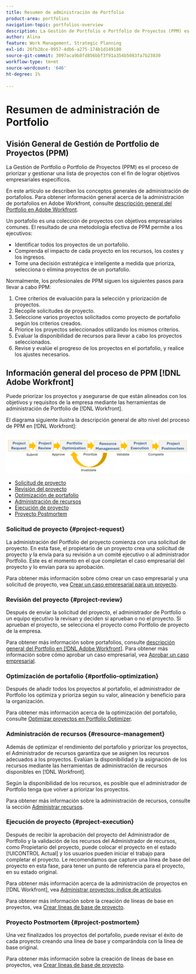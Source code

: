 ```yaml
---
title: Resumen de administración de Portfolio
product-area: portfolios
navigation-topic: portfolios-overview
description: La Gestión de Portfolio o Portfolio de Proyectos (PPM) es el proceso de priorizar y gestionar una lista de proyectos con el fin de lograr objetivos empresariales específicos. Un portafolio es una colección de proyectos con objetivos empresariales comunes.
author: Alina
feature: Work Management, Strategic Planning
exl-id: 26fb28ce-0957-4db6-a275-174b1d149180
source-git-commit: 3097aca9b8fd856bbf3f91a354b5083fa7b23830
workflow-type: tm+mt
source-wordcount: '646'
ht-degree: 1%

---
```


# Resumen de administración de Portfolio

<!--Audited: 09/2024-->

## Visión General de Gestión de Portfolio de Proyectos (PPM)

La Gestión de Portfolio o Portfolio de Proyectos (PPM) es el proceso de priorizar y gestionar una lista de proyectos con el fin de lograr objetivos empresariales específicos.

En este artículo se describen los conceptos generales de administración de portafolios. Para obtener información general acerca de la administración de portafolios en Adobe Workfront, consulte [descripción general del Portfolio en Adobe Workfront](/help/quicksilver/manage-work/portfolios/portfolios-overview/portfolio-overview.md).

Un portafolio es una colección de proyectos con objetivos empresariales comunes. El resultado de una metodología efectiva de PPM permite a los ejecutivos:

* Identificar todos los proyectos de un portafolio.
* Comprenda el impacto de cada proyecto en los recursos, los costes y los ingresos.
* Tome una decisión estratégica e inteligente a medida que prioriza, selecciona o elimina proyectos de un portafolio.

Normalmente, los profesionales de PPM siguen los siguientes pasos para llevar a cabo PPM:

1. Cree criterios de evaluación para la selección y priorización de proyectos.
1. Recopile solicitudes de proyecto.
1. Seleccione varios proyectos solicitados como proyecto de portafolio según los criterios creados.
1. Priorice los proyectos seleccionados utilizando los mismos criterios.
1. Evaluar la disponibilidad de recursos para llevar a cabo los proyectos seleccionados.
1. Revise y evalúe el progreso de los proyectos en el portafolio, y realice los ajustes necesarios.

## Información general del proceso de PPM [!DNL Adobe Workfront]

Puede priorizar los proyectos y asegurarse de que están alineados con los objetivos y requisitos de la empresa mediante las herramientas de administración de Portfolio de [!DNL Workfront].

El diagrama siguiente ilustra la descripción general de alto nivel del proceso de PPM en [!DNL Workfront]:

![](assets/project-portfolio-management-process-diagram.png)

* [Solicitud de proyecto](#project-request)
* [Revisión del proyecto](#project-review)
* [Optimización de portafolio](#portfolio-optimization)
* [Administración de recursos](#resource-management)
* [Ejecución de proyecto](#project-execution)
* [Proyecto Postmortem](#project-postmortem)

### Solicitud de proyecto {#project-request}

La administración del Portfolio del proyecto comienza con una solicitud de proyecto. En esta fase, el propietario de un proyecto crea una solicitud de proyecto y la envía para su revisión a un comité ejecutivo o al administrador Portfolio. Este es el momento en el que completan el caso empresarial del proyecto y lo envían para su aprobación.

Para obtener más información sobre cómo crear un caso empresarial y una solicitud de proyecto, vea [Crear un caso empresarial para un proyecto](../../../manage-work/projects/define-a-business-case/create-business-case.md).

### Revisión del proyecto {#project-review}

Después de enviar la solicitud del proyecto, el administrador de Portfolio o un equipo ejecutivo la revisan y deciden si aprueban o no el proyecto. Si aprueban el proyecto, se selecciona el proyecto como Portfolio de proyecto de la empresa.

Para obtener más información sobre portafolios, consulte [descripción general del Portfolio en [!DNL Adobe Workfront]](../../../manage-work/portfolios/portfolios-overview/portfolio-overview.md). Para obtener más información sobre cómo aprobar un caso empresarial, vea [Aprobar un caso empresarial](../../../manage-work/projects/define-a-business-case/approve-business-case.md).

### Optimización de portafolio {#portfolio-optimization}

Después de añadir todos los proyectos al portafolio, el administrador de Portfolio los optimiza y prioriza según su valor, alineación y beneficio para la organización.

Para obtener más información acerca de la optimización del portafolio, consulte [Optimizar proyectos en Portfolio Optimizer](../../../manage-work/portfolios/portfolio-optimizer/optimize-projects-in-portfolio-optimizer.md).

### Administración de recursos {#resource-management}

Además de optimizar el rendimiento del portafolio y priorizar los proyectos, el Administrador de recursos garantiza que se asignen los recursos adecuados a los proyectos. Evalúan la disponibilidad y la asignación de los recursos mediante las herramientas de administración de recursos disponibles en [!DNL Workfront].

Según la disponibilidad de los recursos, es posible que el administrador de Portfolio tenga que volver a priorizar los proyectos.

Para obtener más información sobre la administración de recursos, consulte la sección [Administrar recursos](../../../resource-mgmt/manage-resources.md).

### Ejecución de proyecto {#project-execution}

Después de recibir la aprobación del proyecto del Administrador de Portfolio y la validación de los recursos del Administrador de recursos, como Propietario del proyecto, puede colocar el proyecto en el estado [!UICONTROL Actual] y los usuarios pueden iniciar el trabajo para completar el proyecto. Le recomendamos que capture una línea de base del proyecto en esta fase, para tener un punto de referencia para el proyecto, en su estado original.

Para obtener más información acerca de la administración de proyectos en [!DNL Workfront], vea [Administrar proyectos: índice de artículos](../../../manage-work/projects/manage-projects/manage-projects-overview.md).

Para obtener más información sobre la creación de líneas de base en proyectos, vea [Crear líneas de base de proyecto](../../../manage-work/projects/create-projects/create-baselines.md).

### Proyecto Postmortem {#project-postmortem}

Una vez finalizados los proyectos del portafolio, puede revisar el éxito de cada proyecto creando una línea de base y comparándola con la línea de base original.

Para obtener más información sobre la creación de líneas de base en proyectos, vea [Crear líneas de base de proyecto](../../../manage-work/projects/create-projects/create-baselines.md).
